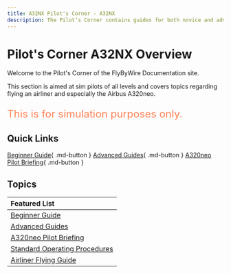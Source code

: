 ```yaml
---
title: A32NX Pilot's Corner - A32NX 
description: The Pilot’s Corner contains guides for both novice and advanced users of the Airbus A320.
---
```


<link rel="stylesheet" href="../../stylesheets/toc-tables.css">

# Pilot's Corner A32NX Overview

Welcome to the Pilot's Corner of the FlyByWire Documentation site.

This section is aimed at sim pilots of all levels and covers topics regarding flying an airliner and
especially the Airbus A320neo.

<p style="color:coral; font-size:24px;">This is for simulation purposes only.</p>

## Quick Links

[Beginner Guide](a32nx-beginner-guide/overview.md){ .md-button }
[Advanced Guides](a32nx-advanced-guides/overview.md){ .md-button }
[A320neo Pilot Briefing](a32nx-briefing/index.md){ .md-button }

##  Topics

| Featured List                                                          |
|:-----------------------------------------------------------------------|
| [Beginner Guide](a32nx-beginner-guide/overview.md)                     |
| [Advanced Guides](a32nx-advanced-guides/overview.md)                   |
| [A320neo Pilot Briefing](a32nx-briefing/index.md)                      |
| [Standard Operating Procedures](a32nx-sop.md)                          |
| [Airliner Flying Guide](../airliner/airliner-flying-guide/overview.md) |
